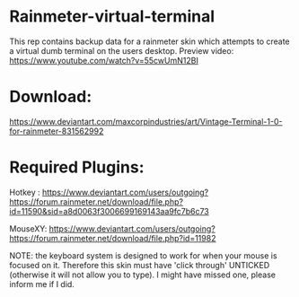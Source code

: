 # Rainmeter-virtual-terminal
This rep contains backup data for a rainmeter skin which attempts to create a virtual dumb terminal on the users desktop.  Preview video: https://www.youtube.com/watch?v=55cwUmN12BI

# Download:
https://www.deviantart.com/maxcorpindustries/art/Vintage-Terminal-1-0-for-rainmeter-831562992



# Required Plugins:

Hotkey : 
https://www.deviantart.com/users/outgoing?https://forum.rainmeter.net/download/file.php?id=11590&sid=a8d0063f3006699169143aa9fc7b6c73

MouseXY: 
https://www.deviantart.com/users/outgoing?https://forum.rainmeter.net/download/file.php?id=11982

NOTE: the keyboard system is designed to work for when your mouse is focused on it. Therefore this skin must have 'click through' UNTICKED (otherwise it will not allow you to type).
I might have missed one, please inform me if I did.

